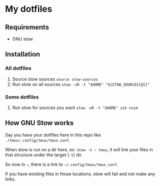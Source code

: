 # My dotfiles

## Requirements
* GNU stow

## Installation
### All dotfiles
1. Source stow sources `source stow-sources`
2. Run stow on all sources `stow -vR -t "$HOME" "${STOW_SOURCES[@]}"`
### Some dotfiles
1. Run stow for sources you want `stow -vR -t "$HOME" zsh nvim`

## How GNU Stow works
Say you have your dotfiles here in this repo like `./tmux/.config/tmux/tmux.conf`.

When stow is run on a dir here, ex: `stow -t ~ tmux`, it will link your files in that structure under the target (`-t`) dir.

So now in `~`, there is a link to `~/.config/tmux/tmux.conf`.

If you have existing files in those locations, stow will fail and not make any links.
